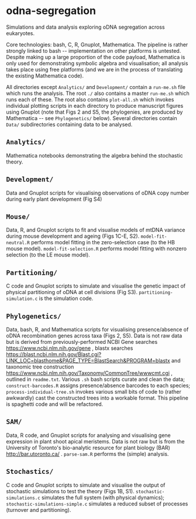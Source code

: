 # odna-segregation

Simulations and data analysis exploring oDNA segregation across eukaryotes.

Core technologies: bash, C, R, Gnuplot, Mathematica. The pipeline is rather strongly linked to bash -- implementation on other platforms is untested. Despite making up a large proportion of the code payload, Mathematica is only used for demonstrating symbolic algebra and visualisation; all analysis takes place using free platforms (and we are in the process of translating the existing Mathematica code).

All directories except `Analytics/` and `Development/` contain a `run-me.sh` file which runs the analysis. The root `./` also contains a master `run-me.sh` which runs each of these. The root also contains `plot-all.sh` which invokes individual plotting scripts in each directory to produce manuscript figures using Gnuplot (note that Figs 2 and S5, the phylogenies, are produced by Mathematica -- see `Phylogenetics/` below). Several directories contain `Data/` subdirectories containing data to be analysed.

`Analytics/`
------------
Mathematica notebooks demonstrating the algebra behind the stochastic theory.

`Development/`
--------------
Data and Gnuplot scripts for visualising observations of oDNA copy number during early plant development (Fig S4)

`Mouse/`
--------
Data, R, and Gnuplot scripts to fit and visualise models of mtDNA variance during mouse development and ageing (Figs 1C-E, S2). `model-fit-neutral.R` performs model fitting in the zero-selection case (to the HB mouse model). `model-fit-selection.R` performs model fitting with nonzero selection (to the LE mouse model).

`Partitioning/`
---------------
C code and Gnuplot scripts to simulate and visualise the genetic impact of physical partitioning of oDNA at cell divisions (Fig S3). `partitioning-simulation.c` is the simulation code. 

`Phylogenetics/`
----------------
Data, bash, R, and Mathematica scripts for visualising presence/absence of oDNA recombination genes across taxa (Figs 2, S5). Data is not raw data but is derived from previously-performed NCBI Gene searches https://www.ncbi.nlm.nih.gov/gene , blastx searches https://blast.ncbi.nlm.nih.gov/Blast.cgi?LINK_LOC=blasthome&PAGE_TYPE=BlastSearch&PROGRAM=blastx and taxonomic tree construction https://www.ncbi.nlm.nih.gov/Taxonomy/CommonTree/wwwcmt.cgi , outlined in `readme.txt`. Various `.sh` bash scripts curate and clean the data; `construct-barcodes.R` assigns presence/absence barcodes to each species; `process-individual-tree.sh` invokes various small bits of code to (rather awkwardly) cast the constructed trees into a workable format. This pipeline is spaghetti code and will be refactored.

`SAM/`
------
Data, R code, and Gnuplot scripts for analysing and visualising gene expression in plant shoot apical meristems. Data is not raw but is from the University of Toronto's bio-analytic resource for plant biology (BAR) http://bar.utoronto.ca/ . `parse-sam.R` performs the (simple) analysis.

`Stochastics/`
--------------
C code and Gnuplot scripts to simulate and visualise the output of stochastic simulations to test the theory (Figs 1B, S1). `stochastic-simulations.c` simulates the full system (with physical dynamics); `stochastic-simulations-simple.c` simulates a reduced subset of processes (turnover and partitioning).
